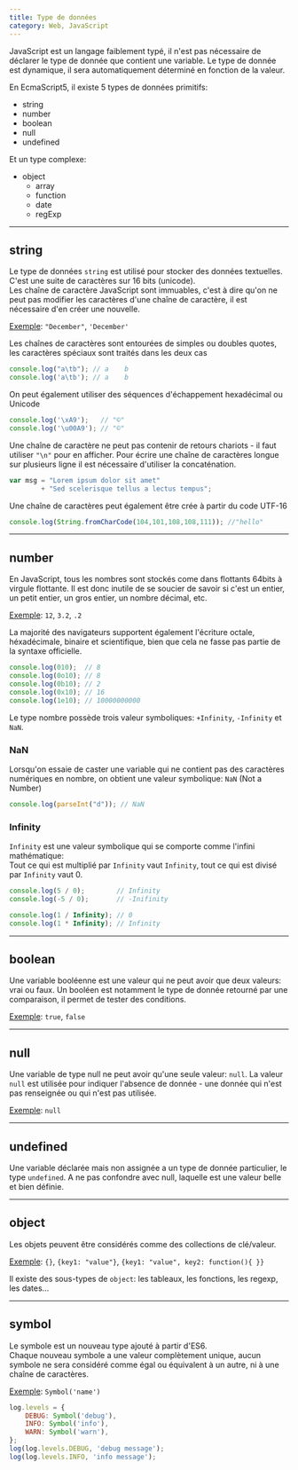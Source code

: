 ```yaml
---
title: Type de données
category: Web, JavaScript
---
```


JavaScript est un langage faiblement typé, il n'est pas nécessaire de déclarer le type de donnée que contient une variable. Le type de donnée est dynamique, il sera automatiquement déterminé en fonction de la valeur.

En EcmaScript5, il existe 5 types de données primitifs:
- string
- number
- boolean
- null
- undefined

Et un type complexe:
- object
  * array
  * function
  * date
  * regExp

---

## string

Le type de données `string` est utilisé pour stocker des données textuelles. C'est une suite de caractères sur 16 bits (unicode).  
Les chaîne de caractère JavaScript sont immuables, c'est à dire qu'on ne peut pas modifier les caractères d'une chaîne de caractère, il est nécessaire d'en créer une nouvelle.

<ins>Exemple</ins>: `"December"`, `'December'`

Les chaînes de caractères sont entourées de simples ou doubles quotes, les caractères spéciaux sont traités dans les deux cas

``` js
console.log("a\tb"); // a    b
console.log('a\tb'); // a    b
```

On peut également utiliser des séquences d'échappement hexadécimal ou Unicode

``` js
console.log('\xA9');   // "©"
console.log('\u00A9'); // "©"
```

Une chaîne de caractère ne peut pas contenir de retours chariots - il faut utiliser `"\n"` pour en afficher. Pour écrire une chaîne de caractères longue sur plusieurs ligne il est nécessaire d'utiliser la concaténation.

``` js
var msg = "Lorem ipsum dolor sit amet"
        + "Sed scelerisque tellus a lectus tempus";
```

Une chaîne de caractères peut également être crée à partir du code UTF-16

``` js
console.log(String.fromCharCode(104,101,108,108,111)); //"hello"
```

---

## number

En JavaScript, tous les nombres sont stockés come dans flottants 64bits à virgule flottante. Il est donc inutile de se soucier de savoir si c'est un entier, un petit entier, un gros entier, un nombre décimal, etc.

<ins>Exemple</ins>: `12`, `3.2`, `.2`

La majorité des navigateurs supportent également l'écriture octale, héxadécimale, binaire et scientifique, bien que cela ne fasse pas partie de la syntaxe officielle.

``` js
console.log(010);  // 8
console.log(0o10); // 8
console.log(0b10); // 2
console.log(0x10); // 16
console.log(1e10); // 10000000000
```

Le type nombre possède trois valeur symboliques: `+Infinity`, `-Infinity` et `NaN`.

### NaN

Lorsqu'on essaie de caster une variable qui ne contient pas des caractères numériques en nombre, on obtient une valeur symbolique: `NaN` (Not a Number)

``` js
console.log(parseInt("d")); // NaN
```

### Infinity

`Infinity` est une valeur symbolique qui se comporte comme l'infini mathématique:  
Tout ce qui est multiplié par `Infinity` vaut `Infinity`, tout ce qui est divisé par `Infinity` vaut 0.

``` js
console.log(5 / 0);        // Infinity
console.log(-5 / 0);       // -Inifinity
```

``` js
console.log(1 / Infinity); // 0
console.log(1 * Infinity); // Infinity
```

---

## boolean

Une variable booléenne est une valeur qui ne peut avoir que deux valeurs: vrai ou faux. Un booléen est notamment le type de donnée retourné par une comparaison, il permet de tester des conditions.

<ins>Exemple</ins>: `true`, `false`

---

## null

Une variable de type null ne peut avoir qu'une seule valeur: `null`. La valeur `null` est utilisée pour indiquer l'absence de donnée - une donnée qui n'est pas renseignée ou qui n'est pas utilisée.

<ins>Exemple</ins>: `null`

---

## undefined

Une variable déclarée mais non assignée a un type de donnée particulier, le type `undefined`. A ne pas confondre avec null, laquelle est une valeur belle et bien définie.

---

## object

Les objets peuvent être considérés comme des collections de clé/valeur.  

<ins>Exemple</ins>: `{}`, `{key1: "value"}`, `{key1: "value", key2: function(){ }}`

Il existe des sous-types de `object`: les tableaux, les fonctions, les regexp, les dates...

---

## symbol

Le symbole est un nouveau type ajouté à partir d'ES6.  
Chaque nouveau symbole a une valeur complètement unique, aucun symbole ne sera considéré comme égal ou équivalent à un autre, ni à une chaîne de caractères.

<ins>Exemple</ins>: `Symbol('name')`

``` js
log.levels = {
    DEBUG: Symbol('debug'),
    INFO: Symbol('info'),
    WARN: Symbol('warn'),
};
log(log.levels.DEBUG, 'debug message');
log(log.levels.INFO, 'info message');
```